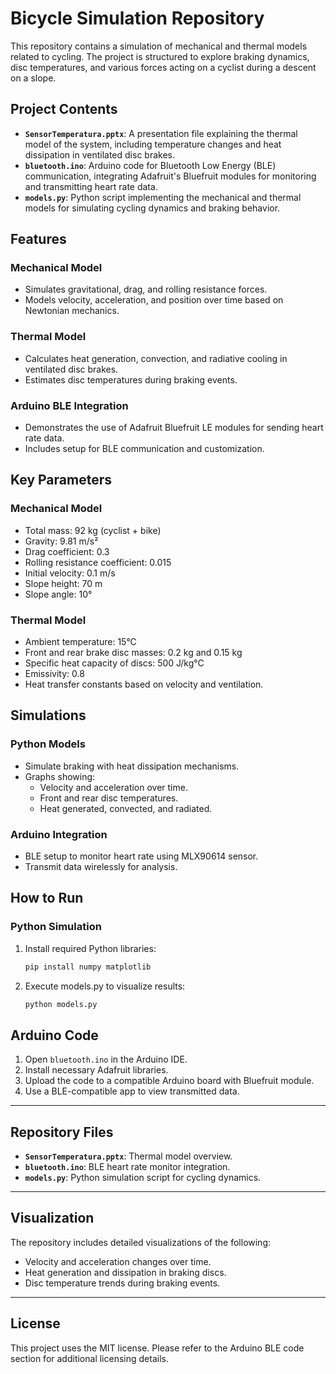 # Bicycle Simulation Repository

This repository contains a simulation of mechanical and thermal models related to cycling. The project is structured to explore braking dynamics, disc temperatures, and various forces acting on a cyclist during a descent on a slope.

## Project Contents

- **`SensorTemperatura.pptx`**: A presentation file explaining the thermal model of the system, including temperature changes and heat dissipation in ventilated disc brakes.
- **`bluetooth.ino`**: Arduino code for Bluetooth Low Energy (BLE) communication, integrating Adafruit's Bluefruit modules for monitoring and transmitting heart rate data.
- **`models.py`**: Python script implementing the mechanical and thermal models for simulating cycling dynamics and braking behavior.

## Features

### Mechanical Model
- Simulates gravitational, drag, and rolling resistance forces.
- Models velocity, acceleration, and position over time based on Newtonian mechanics.

### Thermal Model
- Calculates heat generation, convection, and radiative cooling in ventilated disc brakes.
- Estimates disc temperatures during braking events.

### Arduino BLE Integration
- Demonstrates the use of Adafruit Bluefruit LE modules for sending heart rate data.
- Includes setup for BLE communication and customization.

## Key Parameters

### Mechanical Model
- Total mass: 92 kg (cyclist + bike)
- Gravity: 9.81 m/s²
- Drag coefficient: 0.3
- Rolling resistance coefficient: 0.015
- Initial velocity: 0.1 m/s
- Slope height: 70 m
- Slope angle: 10°

### Thermal Model
- Ambient temperature: 15°C
- Front and rear brake disc masses: 0.2 kg and 0.15 kg
- Specific heat capacity of discs: 500 J/kg°C
- Emissivity: 0.8
- Heat transfer constants based on velocity and ventilation.

## Simulations

### Python Models
- Simulate braking with heat dissipation mechanisms.
- Graphs showing:
  - Velocity and acceleration over time.
  - Front and rear disc temperatures.
  - Heat generated, convected, and radiated.

### Arduino Integration
- BLE setup to monitor heart rate using MLX90614 sensor.
- Transmit data wirelessly for analysis.

## How to Run

### Python Simulation
1. Install required Python libraries:
   ```bash
   pip install numpy matplotlib

2. Execute models.py to visualize results:
   ```bash
   python models.py


## Arduino Code

1. Open `bluetooth.ino` in the Arduino IDE.
2. Install necessary Adafruit libraries.
3. Upload the code to a compatible Arduino board with Bluefruit module.
4. Use a BLE-compatible app to view transmitted data.

---

## Repository Files

- **`SensorTemperatura.pptx`**: Thermal model overview.
- **`bluetooth.ino`**: BLE heart rate monitor integration.
- **`models.py`**: Python simulation script for cycling dynamics.

---

## Visualization

The repository includes detailed visualizations of the following:
- Velocity and acceleration changes over time.
- Heat generation and dissipation in braking discs.
- Disc temperature trends during braking events.

---

## License

This project uses the MIT license. Please refer to the Arduino BLE code section for additional licensing details.

